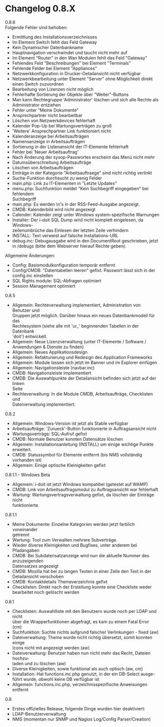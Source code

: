 # Changelog 0.8.X

0.8.6<br>
Folgende Fehler sind behoben:<br>

- Ermittlung des Installationsverzeichnisses<br>
- Im Element Switch fehlt das Feld Gateway<br>
- Kein Dynamischer Datenbankname<br>
- Hauptnavigation verschwindet und taucht nicht mehr auf<br>
- Im Element "Router" in den Wan Modulen fehlt das Feld "Gateway"<br>
- Fehlendes Feld "Beschreibungen" bei Element "Terminals"<br>
- Fehlende Felder bei Element "Appliances"<br>
- Netzwerkkonfiguration in Drucker-Detailansicht nicht verfügbar<br>
- Netzwerkbearbeitung unter Element "Server" ohne Möglichkeit direkt einen Switch zuzuordnen<br>
- Bearbeitung von Lizenzen nicht möglich<br>
- Fehlerhafte Sortierung der Objekte über "Weiter"-Buttons<br>
- Man kann Rechtegruppe 'Administrator' löschen und sich alle Rechte als Administrator entziehen<br>
- Fehler unter "Meine Dokumente"<br>
- Ansprechpartner nicht bearbeitbar<br>
- Löschen von Netzwerkdevices fehlerhaft<br>
- Kalender Pop-Up bei Wartungsverträgen zu groß<br>
- 'Weitere' Ansprechpartner Link funktioniert nicht<br>
- Kalenderanzeige bei Arbeitsaufträgen<br>
- Namensanzeige in Arbeitsaufträgen<br>
- Sortierung in der Listenansicht der IT-Elemente fehlerhaft<br>
- Fehler bei 'Neuer Arbeitsauftrag'<br>
- Nach Änderung der sysop-Passwortes erscheint das Menü nicht mehr<br>
- Datumsüberschreitung Arbeitsaufträge<br>
- Löschen von Arbeitsaufträgen<br>
- Einträge in der Kategorie "Arbeitsauftraege" sind nicht richtig verlinkt<br>
- Suche-Funktion durchsucht zu wenig Felder<br>
- main.php: Link zu IT-Elementen in "Letzte Updates"<br>
- menu.php: Suchfunktion meldet "Kein Suchbegriff eingegeben" bei fehlendem<br>
Suchbegriff<br>
- main.php: Es werden \n's in der RSS-Feed-Ausgabe angezeigt.<br>
- CMDB: Kalenderbild wird nicht angezeigt<br>
- Calender: Kalender zeigt unter Windows system-spezifische Warnungen<br>
- Installer: Der i-doit SQL Dump wird nicht komplett eingelesen, da Windows-<br>
 zeilenumbrüche das Einlesen der letzten Zeile verhindern<br>
- INSTALL: Text verweist auf falsche Installations-URL<br>
- debug.inc: Debugausgabe wird in den DocumentRoot geschrieben, jetzt<br>
 in /debugs (bitte dem Webserver hierauf Rechte geben).<br>

Allgemeine Änderungen:<br>

- Config: Basismodulkonfiguration temporär entfernt<br>
- Config/CMDB: "Datentabellen leeren" gefixt. Passwort lässt sich in der<br>
 config.inc einstellen<br>
- SQL Rights module: SQL-Abfragen optimiert<br>
- Session Management optimiert<br>

0.8.5<br>
- Allgemein: Rechteverwaltung implementiert, Administration von Benutzer und<br>
Gruppen jetzt möglich. Darüber hinaus ein neues Datenbankmodell für das<br>
Rechtesystem (siehe alle mit 'ur_' beginnenden Tabellen in der Datenbank<br>
'doit') entwickelt.<br>
- Allgemein: Neue Lizenzverwaltung (unter IT-Elemente / Software /<br>
Anwendungen & Dienste zu finden)<br>
- Allgemein: Neues Applikationsdesign<br>
- Allgemein: Refakturierung und Redesign des Application Frameworks<br>
- Allgemein: Module lassen sich jetzt im Banner und im Explorer einfügen<br>
- Allgemein: Navigationsleiste (navbar.inc)<br>
- CMDB: Navigationsleiste implementiert<br>
- CMDB: Die Auswahlpunkte der Detailansicht befinden sich jetzt auf der linken<br>
Seite<br>
- Rechteverwaltung: In die Module CMDB, Arbeitsaufträge, Checklisten und<br>
Dateiverwaltung implementiert.<br>

0.8.2<br>
- Allgemein: Windows-Version ist jetzt als Stable verfügbar<br>
- Arbeitsaufträge: 'Zurueck'-Button funktionierte in Auftragsansicht nicht<br>
- Wartungsverträge: SQL-Aufruf gefixt<br>
- CMDB: Normale Benutzer konnten Datensätze löschen<br>
- Allgemein: Installationsanleitung (INSTALL) um einige wichtige Punkte<br>
erweitert.<br>
- CMDB: Statussymbol für Elemente entfernt (bis NMS vollständig vorhanden ist)<br>
- Allgemein: Einige optische Kleinigkeiten gefixt<br>

0.8.1.1 - Windows Beta<br>
- Allgemein: i-doit ist jetzt Windows kompatibel (getestet auf WAMP)<br>
- CMDB: Link von Arbeitsauftragsmodul zu Auftragsansicht war fehlerhaft<br>
- Wartung: Wartungsvertragsverwaltung gefixt, da löschen der Einträge nicht<br>
 funktionierte.<br>

0.8.1.1<br>
- Meine Dokumente: Einzelne Kategorien werden jetzt farblich voneinander<br>
getrennt<br>
- Wartung: Tool zum Verwalten mehrere Subverträge.<br>
- Wieder diverse Kleinigkeiten und Bugfixes, unter anderem bei Pfadangaben<br>
- CMDB: Bei Subdatensatzanzeige wird nun die aktuelle Nummer des anzuzeigenden<br>
Datensatzes angezeigt<br>
- CMDB: Mozilla hat bei zu langen Texten in einer Zelle den Text in der<br>
Detailansicht verschoben<br>
- CMDB: Kontaktdetails Themeverzeichnis gefixt<br>
- Checklisten: Direkt nach der Erstellung konnte eine Checkliste weder<br>
bearbeitet noch gelöscht werden<br>

0.8.1<br>
- Checklisten: Auswahlliste mit den Benutzern wurde noch per LDAP und nicht<br>
über die Wrapperfunktionen abgefragt, es kam zu einem Fatal Error (cm)<br>
- Suchfunktion: Suchte nichts aufgrund falscher Verlinkungen - fixed (aw)<br>
- Dateiverwaltung: Theme wurde nicht richtig übersetzt, somit konnten einige<br>
Icons nicht mit angezeigt werden (aw)<br>
- Dateiverwaltung: Benutzer haben nun nicht mehr das Recht, Dateien hochzu-<br>
laden und zu löschen (aw)<br>
- Diverse Kleinigkeiten, sowie funktional als auch optisch (aw, cm)<br>
- Installation: Hat functions.inc.php genutzt, in der ein DB-Select ausge-<br>
führt wurde, obwohl keine DB verfügbar ist<br>
- Allgemein: functions.inc.php, verzeichnisspezifische Anweisungen entfernt<br>

0.8<br>
- Erstes offizielles Release, folgende Dinge wurden hier deaktiviert:<br>
- LDAP-Benutzerverwaltung<br>
- NMS (momentan nur SNMP und Nagios Log/Config Parser/Creation)<br>
